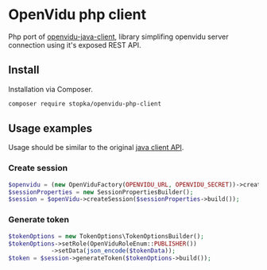 # OpenVidu php client
Php port of [openvidu-java-client](https://github.com/OpenVidu/openvidu/tree/master/openvidu-java-client), library simplifing openvidu server connection using it's exposed REST API.

## Install
Installation via Composer.

```sh
composer require stopka/openvidu-php-client
```

## Usage examples
Usage should be similar to the original [java client API](https://openvidu.io/docs/reference-docs/openvidu-java-client/).

### Create session

```php
$openvidu = (new OpenViduFactory(OPENVIDU_URL, OPENVIDU_SECRET))->create();
$sessionProperties = new SessionPropertiesBuilder();
$session = $openVidu->createSession($sessionProperties->build());
```

### Generate token

```php
$tokenOptions = new TokenOptions\TokenOptionsBuilder();
$tokenOptions->setRole(OpenViduRoleEnum::PUBLISHER())
            ->setData(json_encode($tokenData));
$token = $session->generateToken($tokenOptions->build());
```
